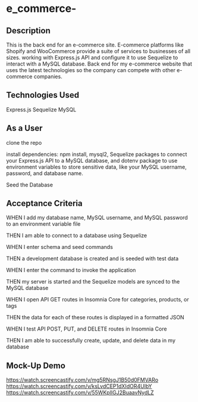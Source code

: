 # e_commerce-

## Description
This is the back end for an e-commerce site.
E-commerce platforms like Shopify and WooCommerce provide a suite of services to businesses of all sizes.
working with Express.js API and configure it to use Sequelize to interact with a MySQL database.
Back end for my e-commerce website that uses the latest technologies so the company can compete with other e-commerce companies.

## Technologies Used
Express.js
Sequelize
MySQL

## As a User
clone the repo

install dependencies: npm install, mysql2, Sequelize packages to connect your Express.js API to a MySQL database, and dotenv package to use environment variables to store sensitive data, like your MySQL username, password, and database name.

Seed the Database


## Acceptance Criteria
WHEN I add my database name, MySQL username, and MySQL password to an environment variable file

THEN I am able to connect to a database using Sequelize

WHEN I enter schema and seed commands

THEN a development database is created and is seeded with test data

WHEN I enter the command to invoke the application

THEN my server is started and the Sequelize models are synced to the MySQL database

WHEN I open API GET routes in Insomnia Core for categories, products, or tags

THEN the data for each of these routes is displayed in a formatted JSON

WHEN I test API POST, PUT, and DELETE routes in Insomnia Core

THEN I am able to successfully create, update, and delete data in my database


## Mock-Up Demo

https://watch.screencastify.com/v/mg5RNsgJ1B50d0FMVARo
https://watch.screencastify.com/v/ksLvdCEP1dXIdOR4UIbY
https://watch.screencastify.com/v/55WKplIGJ2BuaavNydLZ
